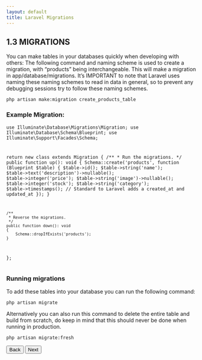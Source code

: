 ```yaml
---
layout: default
title: Laravel Migrations
---
```


<h2>1.3 MIGRATIONS</h2>
You can make tables in your databases quickly when developing with others:
The following command and naming scheme is used to create a migration, with “products” being interchangeable. This will make a migration in app/database/migrations. It’s IMPORTANT to note that Laravel uses naming these naming schemes to read in data in general, so to prevent any debugging sessions try to follow these naming schemes.
<div class="codesnippet-wrapper">
  <div class="line-numbers">
</div>
<pre class="codesnippet"><code>php artisan make:migration create_products_table</code></pre></div>


<h3>Example Migration:</h3>
<div class="codesnippet-wrapper">
  <div class="line-numbers">
</div>
<pre class="codesnippet">
<code><?php

use Illuminate\Database\Migrations\Migration;
use Illuminate\Database\Schema\Blueprint;
use Illuminate\Support\Facades\Schema;

return new class extends Migration
{
    /**
     * Run the migrations.
     */
    public function up(): void
    {
        Schema::create('products', function (Blueprint $table) {
            $table->id();
            $table->string('name');
            $table->text('description')->nullable();
            $table->integer('price');
            $table->string('image')->nullable();
            $table->integer('stock');
            $table->string('category');
            $table->timestamps(); // Standard to Laravel adds a created_at and updated_at
        });
    }

    /**
     * Reverse the migrations.
     */
    public function down(): void
    {
        Schema::dropIfExists('products');
    }
};</code></pre></div>


<h3>Running migrations</h3>
<p>To add these tables into your database you can run the following command:</p>
<div class="codesnippet-wrapper">
  <div class="line-numbers">
</div>
<pre class="codesnippet"><code>php artisan migrate</code></pre></div>


<p>Alternatively you can also run this command to delete the entire table and build from scratch, do keep in mind that this should never be done when running in production.</p>
<div class="codesnippet-wrapper">
  <div class="line-numbers">
</div>
<pre class="codesnippet"><code>php artisan migrate:fresh</code></pre></div>


<a href="/views/laravel/components"><button>Back</button></a>
<a href="/views/laravel/controllers"><button>Next</button></a>
